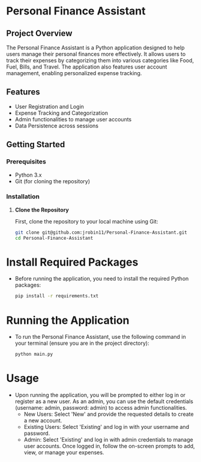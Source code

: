 # Personal Finance Assistant

## Project Overview
The Personal Finance Assistant is a Python application designed to help users manage their personal finances more effectively. It allows users to track their expenses by categorizing them into various categories like Food, Fuel, Bills, and Travel. The application also features user account management, enabling personalized expense tracking.

## Features
- User Registration and Login
- Expense Tracking and Categorization
- Admin functionalities to manage user accounts
- Data Persistence across sessions

## Getting Started

### Prerequisites
- Python 3.x
- Git (for cloning the repository)

### Installation

1. **Clone the Repository**

   First, clone the repository to your local machine using Git:

   ```bash
   git clone git@github.com:jrobin11/Personal-Finance-Assistant.git
   cd Personal-Finance-Assistant

# Install Required Packages
- Before running the application, you need to install the required Python packages:
  ```bash
  pip install -r requirements.txt

# Running the Application
- To run the Personal Finance Assistant, use the following command in your terminal (ensure you are in the project directory):
  ```bash
  python main.py

# Usage
- Upon running the application, you will be prompted to either log in or register as a new user. As an admin, you can use the default credentials (username: admin, password: admin) to access admin functionalities.
  - New Users: Select 'New' and provide the requested details to create a new account.
  - Existing Users: Select 'Existing' and log in with your username and password.
  - Admin: Select 'Existing' and log in with admin credentials to manage user accounts.
Once logged in, follow the on-screen prompts to add, view, or manage your expenses.
